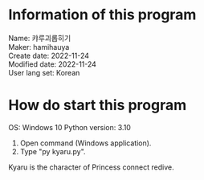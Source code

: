 # Information of this program
Name: 캬루괴롭히기\
Maker: hamihauya\
Create date: 2022-11-24\
Modified date: 2022-11-24\
User lang set: Korean

# How do start this program
OS: Windows 10
Python version: 3.10
1. Open command (Windows application).
2. Type "py kyaru.py".

Kyaru is the character of Princess connect redive.
